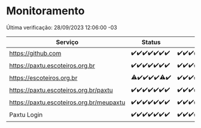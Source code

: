 # Monitoramento

Última verificação: 28/09/2023 12:06:00 -03

|Serviço|Status|Últimas 24h|
|---|---|---|
|https://github.com|<span title="2023-09-21: OK=24">✔️</span><span title="2023-09-22: OK=24">✔️</span><span title="2023-09-23: OK=24">✔️</span><span title="2023-09-24: OK=24">✔️</span><span title="2023-09-25: OK=24">✔️</span><span title="2023-09-26: OK=24">✔️</span><span title="2023-09-27: OK=15">✔️</span>|<span title="27/09/2023 12:06:00 -03 : 200">✔️</span><span title="27/09/2023 13:07:00 -03 : 200">✔️</span><span title="27/09/2023 14:04:00 -03 : 200">✔️</span><span title="27/09/2023 15:07:00 -03 : 200">✔️</span><span title="27/09/2023 16:03:00 -03 : 200">✔️</span><span title="27/09/2023 17:06:00 -03 : 200">✔️</span><span title="27/09/2023 18:04:00 -03 : 200">✔️</span><span title="27/09/2023 19:04:00 -03 : 200">✔️</span><span title="27/09/2023 20:05:00 -03 : 200">✔️</span><span title="27/09/2023 21:28:00 -03 : 200">✔️</span><span title="27/09/2023 22:40:00 -03 : 200">✔️</span><span title="27/09/2023 23:13:00 -03 : 200">✔️</span><span title="28/09/2023 00:06:00 -03 : 200">✔️</span><span title="28/09/2023 01:07:00 -03 : 200">✔️</span><span title="28/09/2023 02:04:00 -03 : 200">✔️</span><span title="28/09/2023 03:08:00 -03 : 200">✔️</span><span title="28/09/2023 04:05:00 -03 : 200">✔️</span><span title="28/09/2023 05:08:00 -03 : 200">✔️</span><span title="28/09/2023 06:05:00 -03 : 200">✔️</span><span title="28/09/2023 07:06:00 -03 : 200">✔️</span><span title="28/09/2023 08:03:00 -03 : 200">✔️</span><span title="28/09/2023 09:10:00 -03 : 200">✔️</span><span title="28/09/2023 10:09:00 -03 : 200">✔️</span><span title="28/09/2023 11:05:00 -03 : 200">✔️</span><span title="28/09/2023 12:06:00 -03 : 200">✔️</span>|
|https://paxtu.escoteiros.org.br|<span title="2023-09-21: OK=24">✔️</span><span title="2023-09-22: OK=24">✔️</span><span title="2023-09-23: OK=24">✔️</span><span title="2023-09-24: OK=24">✔️</span><span title="2023-09-25: OK=24">✔️</span><span title="2023-09-26: OK=24">✔️</span><span title="2023-09-27: OK=15">✔️</span>|<span title="27/09/2023 12:06:00 -03 : 200">✔️</span><span title="27/09/2023 13:07:00 -03 : 200">✔️</span><span title="27/09/2023 14:04:00 -03 : 200">✔️</span><span title="27/09/2023 15:07:00 -03 : 200">✔️</span><span title="27/09/2023 16:03:00 -03 : 200">✔️</span><span title="27/09/2023 17:06:00 -03 : 200">✔️</span><span title="27/09/2023 18:04:00 -03 : 200">✔️</span><span title="27/09/2023 19:04:00 -03 : 200">✔️</span><span title="27/09/2023 20:05:00 -03 : 200">✔️</span><span title="27/09/2023 21:28:00 -03 : 200">✔️</span><span title="27/09/2023 22:40:00 -03 : 200">✔️</span><span title="27/09/2023 23:13:00 -03 : 200">✔️</span><span title="28/09/2023 00:06:00 -03 : 200">✔️</span><span title="28/09/2023 01:07:00 -03 : 200">✔️</span><span title="28/09/2023 02:04:00 -03 : 200">✔️</span><span title="28/09/2023 03:08:00 -03 : 200">✔️</span><span title="28/09/2023 04:05:00 -03 : 200">✔️</span><span title="28/09/2023 05:08:00 -03 : 200">✔️</span><span title="28/09/2023 06:05:00 -03 : 200">✔️</span><span title="28/09/2023 07:06:00 -03 : 200">✔️</span><span title="28/09/2023 08:03:00 -03 : 200">✔️</span><span title="28/09/2023 09:10:00 -03 : 200">✔️</span><span title="28/09/2023 10:09:00 -03 : 200">✔️</span><span title="28/09/2023 11:05:00 -03 : 200">✔️</span><span title="28/09/2023 12:06:00 -03 : 200">✔️</span>|
|https://escoteiros.org.br|<span title="2023-09-21: OK=23, Falhas=1">⚠️</span><span title="2023-09-22: OK=24">✔️</span><span title="2023-09-23: OK=24">✔️</span><span title="2023-09-24: OK=24">✔️</span><span title="2023-09-25: OK=24">✔️</span><span title="2023-09-26: OK=23, Falhas=1">⚠️</span><span title="2023-09-27: OK=15">✔️</span>|<span title="27/09/2023 12:06:00 -03 : 200">✔️</span><span title="27/09/2023 13:07:00 -03 : 200">✔️</span><span title="27/09/2023 14:04:00 -03 : 200">✔️</span><span title="27/09/2023 15:07:00 -03 : 200">✔️</span><span title="27/09/2023 16:03:00 -03 : 200">✔️</span><span title="27/09/2023 17:06:00 -03 : 200">✔️</span><span title="27/09/2023 18:04:00 -03 : 200">✔️</span><span title="27/09/2023 19:04:00 -03 : 200">✔️</span><span title="27/09/2023 20:05:00 -03 : 200">✔️</span><span title="27/09/2023 21:28:00 -03 : 200">✔️</span><span title="27/09/2023 22:40:00 -03 : 200">✔️</span><span title="27/09/2023 23:13:00 -03 : 200">✔️</span><span title="28/09/2023 00:06:00 -03 : 200">✔️</span><span title="28/09/2023 01:07:00 -03 : 200">✔️</span><span title="28/09/2023 02:04:00 -03 : 200">✔️</span><span title="28/09/2023 03:08:00 -03 : 200">✔️</span><span title="28/09/2023 04:05:00 -03 : 200">✔️</span><span title="28/09/2023 05:08:00 -03 : 200">✔️</span><span title="28/09/2023 06:05:00 -03 : 200">✔️</span><span title="28/09/2023 07:06:00 -03 : 200">✔️</span><span title="28/09/2023 08:03:00 -03 : 200">✔️</span><span title="28/09/2023 09:10:00 -03 : 200">✔️</span><span title="28/09/2023 10:09:00 -03 : 200">✔️</span><span title="28/09/2023 11:05:00 -03 : 200">✔️</span><span title="28/09/2023 12:06:00 -03 : 200">✔️</span>|
|https://paxtu.escoteiros.org.br/paxtu|<span title="2023-09-21: OK=24">✔️</span><span title="2023-09-22: OK=24">✔️</span><span title="2023-09-23: OK=24">✔️</span><span title="2023-09-24: OK=24">✔️</span><span title="2023-09-25: OK=24">✔️</span><span title="2023-09-26: OK=24">✔️</span><span title="2023-09-27: OK=15">✔️</span>|<span title="27/09/2023 12:06:00 -03 : 200">✔️</span><span title="27/09/2023 13:07:00 -03 : 200">✔️</span><span title="27/09/2023 14:04:00 -03 : 200">✔️</span><span title="27/09/2023 15:07:00 -03 : 200">✔️</span><span title="27/09/2023 16:03:00 -03 : 200">✔️</span><span title="27/09/2023 17:06:00 -03 : 200">✔️</span><span title="27/09/2023 18:04:00 -03 : 200">✔️</span><span title="27/09/2023 19:04:00 -03 : 200">✔️</span><span title="27/09/2023 20:05:00 -03 : 200">✔️</span><span title="27/09/2023 21:28:00 -03 : 200">✔️</span><span title="27/09/2023 22:40:00 -03 : 200">✔️</span><span title="27/09/2023 23:13:00 -03 : 200">✔️</span><span title="28/09/2023 00:06:00 -03 : 200">✔️</span><span title="28/09/2023 01:07:00 -03 : 200">✔️</span><span title="28/09/2023 02:04:00 -03 : 200">✔️</span><span title="28/09/2023 03:08:00 -03 : 200">✔️</span><span title="28/09/2023 04:05:00 -03 : 200">✔️</span><span title="28/09/2023 05:08:00 -03 : 200">✔️</span><span title="28/09/2023 06:05:00 -03 : 200">✔️</span><span title="28/09/2023 07:06:00 -03 : 200">✔️</span><span title="28/09/2023 08:03:00 -03 : 200">✔️</span><span title="28/09/2023 09:10:00 -03 : 200">✔️</span><span title="28/09/2023 10:09:00 -03 : 200">✔️</span><span title="28/09/2023 11:05:00 -03 : 200">✔️</span><span title="28/09/2023 12:06:00 -03 : 200">✔️</span>|
|https://paxtu.escoteiros.org.br/meupaxtu|<span title="2023-09-21: OK=24">✔️</span><span title="2023-09-22: OK=24">✔️</span><span title="2023-09-23: OK=24">✔️</span><span title="2023-09-24: OK=24">✔️</span><span title="2023-09-25: OK=24">✔️</span><span title="2023-09-26: OK=24">✔️</span><span title="2023-09-27: OK=15">✔️</span>|<span title="27/09/2023 12:06:00 -03 : 200">✔️</span><span title="27/09/2023 13:07:00 -03 : 200">✔️</span><span title="27/09/2023 14:04:00 -03 : 200">✔️</span><span title="27/09/2023 15:07:00 -03 : 200">✔️</span><span title="27/09/2023 16:03:00 -03 : 200">✔️</span><span title="27/09/2023 17:06:00 -03 : 200">✔️</span><span title="27/09/2023 18:04:00 -03 : 200">✔️</span><span title="27/09/2023 19:04:00 -03 : 200">✔️</span><span title="27/09/2023 20:05:00 -03 : 200">✔️</span><span title="27/09/2023 21:28:00 -03 : 200">✔️</span><span title="27/09/2023 22:40:00 -03 : 200">✔️</span><span title="27/09/2023 23:13:00 -03 : 200">✔️</span><span title="28/09/2023 00:06:00 -03 : 200">✔️</span><span title="28/09/2023 01:07:00 -03 : 200">✔️</span><span title="28/09/2023 02:05:00 -03 : 200">✔️</span><span title="28/09/2023 03:08:00 -03 : 200">✔️</span><span title="28/09/2023 04:05:00 -03 : 200">✔️</span><span title="28/09/2023 05:08:00 -03 : 200">✔️</span><span title="28/09/2023 06:05:00 -03 : 200">✔️</span><span title="28/09/2023 07:06:00 -03 : 200">✔️</span><span title="28/09/2023 08:03:00 -03 : 200">✔️</span><span title="28/09/2023 09:10:00 -03 : 200">✔️</span><span title="28/09/2023 10:09:00 -03 : 200">✔️</span><span title="28/09/2023 11:05:00 -03 : 200">✔️</span><span title="28/09/2023 12:06:00 -03 : 200">✔️</span>|
|Paxtu Login|<span title="2023-09-21: OK=24">✔️</span><span title="2023-09-22: OK=24">✔️</span><span title="2023-09-23: OK=24">✔️</span><span title="2023-09-24: OK=24">✔️</span><span title="2023-09-25: OK=24">✔️</span><span title="2023-09-26: OK=24">✔️</span><span title="2023-09-27: OK=15">✔️</span>|<span title="27/09/2023 12:06:00 -03 : 200">✔️</span><span title="27/09/2023 13:07:00 -03 : 200">✔️</span><span title="27/09/2023 14:04:00 -03 : 200">✔️</span><span title="27/09/2023 15:07:00 -03 : 200">✔️</span><span title="27/09/2023 16:03:00 -03 : 200">✔️</span><span title="27/09/2023 17:06:00 -03 : 200">✔️</span><span title="27/09/2023 18:04:00 -03 : 200">✔️</span><span title="27/09/2023 19:04:00 -03 : 200">✔️</span><span title="27/09/2023 20:05:00 -03 : 200">✔️</span><span title="27/09/2023 21:28:00 -03 : 200">✔️</span><span title="27/09/2023 22:40:00 -03 : 200">✔️</span><span title="27/09/2023 23:13:00 -03 : 200">✔️</span><span title="28/09/2023 00:06:00 -03 : 200">✔️</span><span title="28/09/2023 01:07:00 -03 : 200">✔️</span><span title="28/09/2023 02:05:00 -03 : 200">✔️</span><span title="28/09/2023 03:08:00 -03 : 200">✔️</span><span title="28/09/2023 04:05:00 -03 : 200">✔️</span><span title="28/09/2023 05:08:00 -03 : 200">✔️</span><span title="28/09/2023 06:05:00 -03 : 200">✔️</span><span title="28/09/2023 07:06:00 -03 : 200">✔️</span><span title="28/09/2023 08:03:00 -03 : 200">✔️</span><span title="28/09/2023 09:10:00 -03 : 200">✔️</span><span title="28/09/2023 10:09:00 -03 : 200">✔️</span><span title="28/09/2023 11:05:00 -03 : 200">✔️</span><span title="28/09/2023 12:06:00 -03 : 200">✔️</span>|
